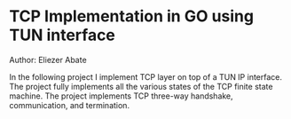 # TCP Implementation in GO using TUN interface

Author: Eliezer Abate


In the following project I implement TCP layer on top of a TUN IP interface. The 
project fully implements all the various states of the TCP finite state machine.
The project implements TCP three-way handshake, communication, and termination.
